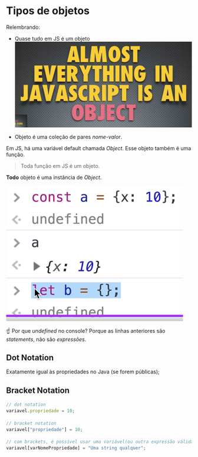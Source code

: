 # Tipos de objetos

Relembrando:

- Quase tudo em JS é um objeto
![](../prints/2023-03-06-16-03-37.png)


- Objeto é uma coleção de pares *nome-valor*.

Em JS, há uma variável default chamada *Object*. Esse objeto também é uma função.

> Toda função em JS é um objeto.

**Todo** objeto é uma instância de *Object*.

![](../prints/2023-03-06-16-25-55.png)

☝ Por que *undefined* no console? Porque as linhas anteriores são *statements*, não são *expressões*.

## Dot Notation

Exatamente igual às propriedades no Java (se forem públicas);

## Bracket Notation

```javascript
// dot notation
variavel.propriedade = 10;

// bracket notation
variavel["propriedade"] = 10;

// com brackets, é possível usar uma variável(ou outra expressão válida) como nome de propriedade
variavel[varNomePropriedade] = "Uma string qualquer";
```

